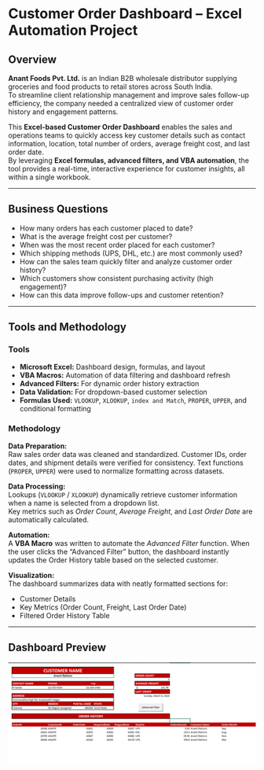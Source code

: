 # Customer Order Dashboard – Excel Automation Project

## Overview

**Anant Foods Pvt. Ltd.** is an Indian B2B wholesale distributor supplying groceries and food products to retail stores across South India.  
To streamline client relationship management and improve sales follow-up efficiency, the company needed a centralized view of customer order history and engagement patterns.

This **Excel-based Customer Order Dashboard** enables the sales and operations teams to quickly access key customer details such as contact information, location, total number of orders, average freight cost, and last order date.  
By leveraging **Excel formulas, advanced filters, and VBA automation**, the tool provides a real-time, interactive experience for customer insights, all within a single workbook.

---

## Business Questions

- How many orders has each customer placed to date?  
- What is the average freight cost per customer?  
- When was the most recent order placed for each customer?  
- Which shipping methods (UPS, DHL, etc.) are most commonly used?  
- How can the sales team quickly filter and analyze customer order history?  
- Which customers show consistent purchasing activity (high engagement)?  
- How can this data improve follow-ups and customer retention?

---

## Tools and Methodology

### Tools
- **Microsoft Excel:** Dashboard design, formulas, and layout  
- **VBA Macros:** Automation of data filtering and dashboard refresh  
- **Advanced Filters:** For dynamic order history extraction  
- **Data Validation:** For dropdown-based customer selection  
- **Formulas Used:** `VLOOKUP`, `XLOOKUP`, `index and Match`, `PROPER`, `UPPER`, and conditional formatting  

### Methodology

**Data Preparation:**  
Raw sales order data was cleaned and standardized. Customer IDs, order dates, and shipment details were verified for consistency. Text functions (`PROPER`, `UPPER`) were used to normalize formatting across datasets.

**Data Processing:**  
Lookups (`VLOOKUP` / `XLOOKUP`) dynamically retrieve customer information when a name is selected from a dropdown list.  
Key metrics such as *Order Count*, *Average Freight*, and *Last Order Date* are automatically calculated.

**Automation:**  
A **VBA Macro** was written to automate the *Advanced Filter* function. When the user clicks the “Advanced Filter” button, the dashboard instantly updates the Order History table based on the selected customer.

**Visualization:**  
The dashboard summarizes data with neatly formatted sections for:  
- Customer Details  
- Key Metrics (Order Count, Freight, Last Order Date)  
- Filtered Order History Table  

---

## Dashboard Preview  

![Customer Order Dashboard](https://github.com/dorischioma/Customer-Order-Dashboard-Excel-Automation-Project/blob/main/Customer%2BOrders.img.png)

